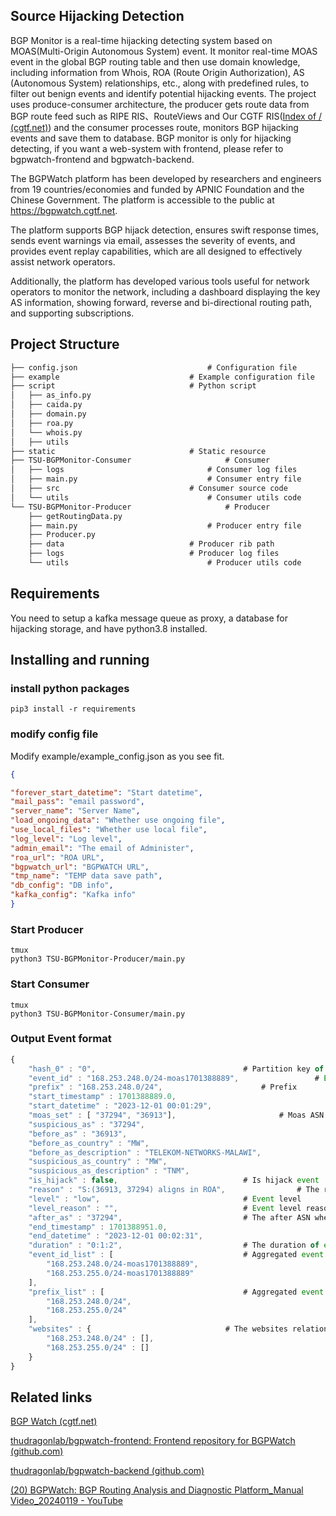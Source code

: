## Source Hijacking Detection

BGP Monitor is a real-time hijacking detecting system based on MOAS(Multi-Origin Autonomous System) event. It monitor real-time MOAS event in the global BGP routing table and then use domain knowledge, including information from Whois, ROA (Route Origin Authorization), AS (Autonomous System) relationships, etc., along with predefined rules, to filter out benign events and identify potential hijacking events. The project uses produce-consumer architecture,  the producer gets route data from BGP route feed such as RIPE RIS、RouteViews and Our CGTF RIS([Index of / (cgtf.net)](https://bgp.cgtf.net/)) and the consumer processes route, monitors BGP hijacking events and save them to database. BGP monitor is only for hijacking detecting, if you want a web-system with frontend,  please refer to  bgpwatch-frontend and bgpwatch-backend.

The BGPWatch platform has been developed by researchers and engineers from 19 countries/economies and funded by APNIC Foundation and the Chinese Government. The platform is accessible to the public at https://bgpwatch.cgtf.net.

The platform supports BGP hijack detection, ensures swift response times, sends event warnings via email, assesses the severity of events, and provides event replay capabilities, which are all designed to effectively assist network operators. 

Additionally, the platform has developed various tools useful for network operators to monitor the network, including a dashboard displaying the key AS information, showing forward, reverse and bi-directional routing path, and supporting subscriptions.

## Project Structure

```txt
├── config.json								# Configuration file
├── example								# Example configuration file
├── script								# Python script
│   ├── as_info.py
│   ├── caida.py
│   ├── domain.py
│   ├── roa.py
│   └── whois.py
│   ├── utils
├── static								# Static resource
├── TSU-BGPMonitor-Consumer						# Consumer
│   ├── logs								# Consumer log files
│   ├── main.py								# Consumer entry file
│   ├── src								# Consumer source code
│   └── utils								# Consumer utils code
└── TSU-BGPMonitor-Producer						# Producer
    ├── getRoutingData.py					
    ├── main.py								# Producer entry file
    ├── Producer.py
	├── data							# Producer rib path	
	├── logs							# Producer log files
    └── utils								# Producer utils code
```

## Requirements

You need to setup a kafka message queue as proxy, a database for hijacking storage, and have python3.8 installed. 



## Installing and running
### install python packages

```shell
pip3 install -r requirements
```


### modify config file
Modify example/example_config.json as you see fit.

```json
{

"forever_start_datetime": "Start datetime",
"mail_pass": "email password",
"server_name": "Server Name",
"load_ongoing_data": "Whether use ongoing file",
"use_local_files": "Whether use local file",
"log_level": "Log level",
"admin_email": "The email of Administer",
"roa_url": "ROA URL",
"bgpwatch_url": "BGPWATCH URL",
"tmp_name": "TEMP data save path",
"db_config": "DB info",
"kafka_config": "Kafka info"
}
```

### Start Producer

```shell
tmux 
python3 TSU-BGPMonitor-Producer/main.py
```

### Start Consumer

```shell
tmux 
python3 TSU-BGPMonitor-Consumer/main.py
```

### Output Event format
```javascript
{
    "hash_0" : "0", 								# Partition key of kafka
    "event_id" : "168.253.248.0/24-moas1701388889", 				# Event id
    "prefix" : "168.253.248.0/24", 						# Prefix
    "start_timestamp" : 1701388889.0, 								
    "start_datetime" : "2023-12-01 00:01:29",						
    "moas_set" : [ "37294", "36913"],						# Moas ASN
    "suspicious_as" : "37294",										
    "before_as" : "36913",											
    "before_as_country" : "MW",										
    "before_as_description" : "TELEKOM-NETWORKS-MALAWI",			
    "suspicious_as_country" : "MW",
    "suspicious_as_description" : "TNM",
    "is_hijack" : false,							# Is hijack event
    "reason" : "S:(36913, 37294) aligns in ROA",				# The reason of hijack event
    "level" : "low",								# Event level
    "level_reason" : "",							# Event level reason
    "after_as" : "37294",							# The after ASN when event end
    "end_timestamp" : 1701388951.0,
    "end_datetime" : "2023-12-01 00:02:31",
    "duration" : "0:1:2",							# The duration of event
    "event_id_list" : [ 							# Aggregated event id
        "168.253.248.0/24-moas1701388889", 
        "168.253.255.0/24-moas1701388889"
    ],
    "prefix_list" : [ 								# Aggregated event prefix
        "168.253.248.0/24", 
        "168.253.255.0/24"
    ],
    "websites" : {								# The websites relation to prefix
        "168.253.248.0/24" : [],
        "168.253.255.0/24" : []
    }
}

```

## Related links

[BGP Watch (cgtf.net)](https://bgpwatch.cgtf.net/#/)

[thudragonlab/bgpwatch-frontend: Frontend repository for BGPWatch (github.com)](https://github.com/thudragonlab/bgpwatch-frontend)

[thudragonlab/bgpwatch-backend (github.com)](https://github.com/thudragonlab/bgpwatch-backend)

[(20) BGPWatch: BGP Routing Analysis and Diagnostic Platform_Manual Video_20240119 - YouTube](https://www.youtube.com/watch?v=0vX6i6XOTL4)



